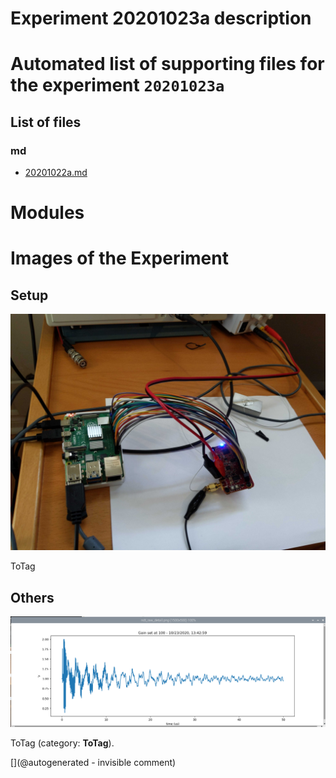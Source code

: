 # Experiment 20201023a description





# Automated list of supporting files for the __experiment `20201023a`__

## List of files

### md

* [20201022a.md](/include/community/Luc/Silvio/20201023a/20201022a.md)





# Modules





# Images of the Experiment

## Setup

![](/include/community/Luc/Silvio/20201023a/IMG_20201023_123015.jpg)

ToTag

## Others

![](/include/community/Luc/Silvio/20201023a/1.png)

ToTag (category: __ToTag__).










[](@autogenerated - invisible comment)